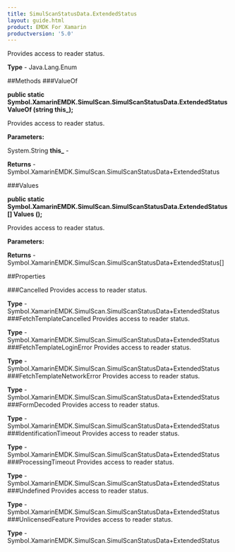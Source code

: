 ```yaml
---
title: SimulScanStatusData.ExtendedStatus
layout: guide.html
product: EMDK For Xamarin 
productversion: '5.0' 
---
```

Provides access to reader status.

**Type** - Java.Lang.Enum

##Methods
###ValueOf

**public static Symbol.XamarinEMDK.SimulScan.SimulScanStatusData.ExtendedStatus ValueOf (string this_);**

Provides access to reader status.

**Parameters:**

System.String **this_**  - 

**Returns** - Symbol.XamarinEMDK.SimulScan.SimulScanStatusData+ExtendedStatus

###Values

**public static Symbol.XamarinEMDK.SimulScan.SimulScanStatusData.ExtendedStatus[] Values ();**

Provides access to reader status.

**Parameters:**

**Returns** - Symbol.XamarinEMDK.SimulScan.SimulScanStatusData+ExtendedStatus[]

##Properties

###Cancelled
Provides access to reader status.

**Type** - Symbol.XamarinEMDK.SimulScan.SimulScanStatusData+ExtendedStatus
###FetchTemplateCancelled
Provides access to reader status.

**Type** - Symbol.XamarinEMDK.SimulScan.SimulScanStatusData+ExtendedStatus
###FetchTemplateLoginError
Provides access to reader status.

**Type** - Symbol.XamarinEMDK.SimulScan.SimulScanStatusData+ExtendedStatus
###FetchTemplateNetworkError
Provides access to reader status.

**Type** - Symbol.XamarinEMDK.SimulScan.SimulScanStatusData+ExtendedStatus
###FormDecoded
Provides access to reader status.

**Type** - Symbol.XamarinEMDK.SimulScan.SimulScanStatusData+ExtendedStatus
###IdentificationTimeout
Provides access to reader status.

**Type** - Symbol.XamarinEMDK.SimulScan.SimulScanStatusData+ExtendedStatus
###ProcessingTimeout
Provides access to reader status.

**Type** - Symbol.XamarinEMDK.SimulScan.SimulScanStatusData+ExtendedStatus
###Undefined
Provides access to reader status.

**Type** - Symbol.XamarinEMDK.SimulScan.SimulScanStatusData+ExtendedStatus
###UnlicensedFeature
Provides access to reader status.

**Type** - Symbol.XamarinEMDK.SimulScan.SimulScanStatusData+ExtendedStatus
